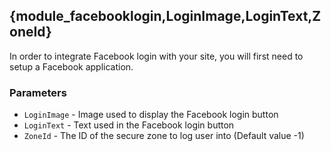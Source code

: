 ## {module_facebooklogin,LoginImage,LoginText,ZoneId}

In order to integrate Facebook login with your site, you will first need to setup a Facebook application.

### Parameters

* `LoginImage` - Image used to display the Facebook login button
* `LoginText` - Text used in the Facebook login button
* `ZoneId` - The ID of the secure zone to log user into (Default value -1)
